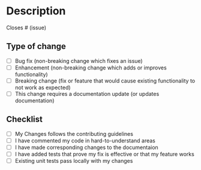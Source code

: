 # Description

Closes # (issue)

<!-- Provide a summary of you changes here. -->

## Type of change

- [ ] Bug fix (non-breaking change which fixes an issue)
- [ ] Enhancement (non-breaking change which adds or improves functionality)
- [ ] Breaking change (fix or feature that would cause existing functionality to not work as expected)
- [ ] This change requires a documentation update (or updates documentation)
<!-- - [ ] Other (please describe) -->

## Checklist

- [ ] My Changes follows the contributing guidelines
- [ ] I have commented my code in hard-to-understand areas
- [ ] I have made corresponding changes to the documentaion
- [ ] I have added tests that prove my fix is effective or that my feature works
- [ ] Existing unit tests pass locally with my changes
